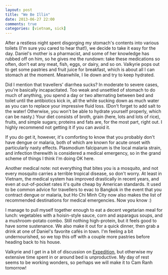 ```yaml
---
layout: post
title: "We Be Illin"
date: 2013-06-27 22:00
comments: true
categories: [vietnam, sick]
---
```


After a restless night spent disgorging my stomach's contents into various
toilets (I'm sure you cared to hear that!), we decide to take it easy for the
day. Daniel's mother is a pharmacist, and some of her knowledge has rubbed off
on him, so he gives me the rundown: take these medications so often, don't eat
any meat, fish, eggs, or dairy, and so on. Valkyrie pops out to get some
pastries and fruit juice for breakfast, which is about all I can stomach at the
moment. Meanwhile, I lie down and try to keep hydrated.

Did I mention that travellers' diarrhea sucks? In moderate to severe cases,
you're basically incapacitated. Too weak and unsettled of stomach to do much
of anything, you spend a day or two alternating between bed and toilet until
the antibiotics kick in, all the while sucking down as much water as you can
to replace your impressive fluid loss. (Don't forget to add salt to the water!
Otherwise, you won't be able to hydrate yourself properly, which can be nasty.)
Your diet consists of broth, grain (here, lots and lots of rice), fruits, and
simple sugars; proteins and fats are, for the most part, right out. I highly
recommend not getting it if you can avoid it.

If you do get it, however, it's comforting to know that you probably don't have
dengue or malaria, both of which are known for acute onset with particularly
nasty effects. Plasmodium falciparum is the local malaria strain, and infection
therewith is considered a medical emergency, so in the grand scheme of things I
think I'm doing OK here.

Another medical note: not everything that bites you
is a mosquito, and not every mosquito carries a terrible tropical disease, so
don't worry. At least in Vietnam, the medical system has improved drastically in
recent years, and even at out-of-pocket rates it's quite cheap by American
standards. It used to be common advice for travellers to evac to Bangkok in the
event that you contract dengue or malaria, but Ho Chi Minh City now also makes
the list of recommended destinations for medical emergencies. Now you know :)

I manage to pull myself together enough to eat a decent vegetarian meal for
lunch: vegetables with a hoisin-style sauce, corn and asparagus soups, and
a mushroom-potato combo. Still nothing high-protein, but it feels good to have
some sustenance. We also make it out for a quick dinner, then grab a drink at
one of Daniel's favorite cafés in town. I'm feeling a bit undernourished, so we
top this off with a couple more pastries before heading back to his house.

Valkyrie and I get in a bit of discussion on [Expedition](https://expedition.savageinter.net),
but otherwise my extensive time spent in or around bed is unproductive. My
day of rest seems to be working wonders, so perhaps we will make it to Cam
Ranh tomorrow!
